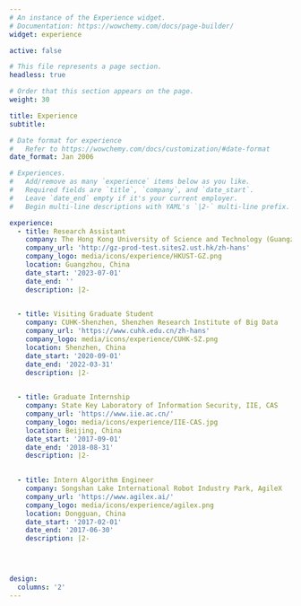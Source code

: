 ```yaml
---
# An instance of the Experience widget.
# Documentation: https://wowchemy.com/docs/page-builder/
widget: experience

active: false

# This file represents a page section.
headless: true

# Order that this section appears on the page.
weight: 30

title: Experience
subtitle:

# Date format for experience
#   Refer to https://wowchemy.com/docs/customization/#date-format
date_format: Jan 2006

# Experiences.
#   Add/remove as many `experience` items below as you like.
#   Required fields are `title`, `company`, and `date_start`.
#   Leave `date_end` empty if it's your current employer.
#   Begin multi-line descriptions with YAML's `|2-` multi-line prefix.

experience:
  - title: Research Assistant
    company: The Hong Kong University of Science and Technology (Guangzhou)
    company_url: 'http://gz-prod-test.sites2.ust.hk/zh-hans'
    company_logo: media/icons/experience/HKUST-GZ.png
    location: Guangzhou, China
    date_start: '2023-07-01'
    date_end: ''
    description: |2-
        

  - title: Visiting Graduate Student
    company: CUHK-Shenzhen, Shenzhen Research Institute of Big Data
    company_url: 'https://www.cuhk.edu.cn/zh-hans'
    company_logo: media/icons/experience/CUHK-SZ.png
    location: Shenzhen, China
    date_start: '2020-09-01'
    date_end: '2022-03-31'
    description: |2-
  

  - title: Graduate Internship
    company: State Key Laboratory of Information Security, IIE, CAS
    company_url: 'https://www.iie.ac.cn/'
    company_logo: media/icons/experience/IIE-CAS.jpg
    location: Beijing, China
    date_start: '2017-09-01'
    date_end: '2018-08-31'
    description: |2-

    
  - title: Intern Algorithm Engineer
    company: Songshan Lake International Robot Industry Park, AgileX
    company_url: 'https://www.agilex.ai/'
    company_logo: media/icons/experience/agilex.png
    location: Dongguan, China
    date_start: '2017-02-01'
    date_end: '2017-06-30'
    description: |2-



 
design:
  columns: '2'
---
```

